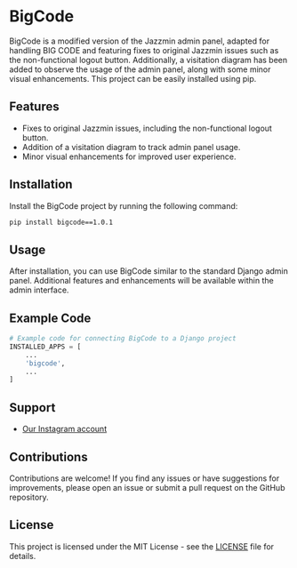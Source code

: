 # BigCode

BigCode is a modified version of the Jazzmin admin panel, adapted for handling BIG CODE and featuring fixes to original Jazzmin issues such as the non-functional logout button. Additionally, a visitation diagram has been added to observe the usage of the admin panel, along with some minor visual enhancements. This project can be easily installed using pip.



## Features

- Fixes to original Jazzmin issues, including the non-functional logout button.
- Addition of a visitation diagram to track admin panel usage.
- Minor visual enhancements for improved user experience.

## Installation

Install the BigCode project by running the following command:

```bash
pip install bigcode==1.0.1
```

## Usage

After installation, you can use BigCode similar to the standard Django admin panel. Additional features and enhancements will be available within the admin interface.

## Example Code

```python
# Example code for connecting BigCode to a Django project
INSTALLED_APPS = [
    ...
    'bigcode',
    ...
]
```

## Support

- [Our Instagram account](https://www.instagram.com/big_code_official/)

## Contributions

Contributions are welcome! If you find any issues or have suggestions for improvements, please open an issue or submit a pull request on the GitHub repository.

## License

This project is licensed under the MIT License - see the [LICENSE](LICENSE.md) file for details.
